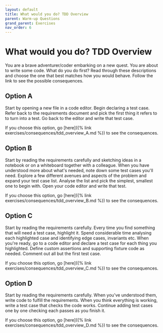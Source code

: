 ```yaml
---
layout: default
title: What would you do? TDD Overview
parent: Warm-up Questions
grand_parent: Exercises
nav_order: 6
---
```


# What would you do? TDD Overview

You are a brave adventurer/coder embarking on a new quest. You are about to write some code. What do you do first? Read through these descriptions and choose the one that best matches how you would behave. Follow the link to see the possible consequences.

## Option A

Start by opening a new file in a code editor. Begin declaring a test case. Refer back to the requirements document and pick the first thing it refers to to turn into a test. Go back to the editor and write that test case. 

If you choose this option, go [here]({% link exercises/consequences/tdd_overview_A.md %}) to see the consequences.


## Option B

Start by reading the requirements carefully and sketching ideas in a notebook or on a whiteboard together with a colleague. When you have understood more about what's needed, note down some test cases you'll need. Explore a few different avenues and aspects of the problem and expand your test case list. Analyse the list and pick the simplest, smallest one to begin with. Open your code editor and write that test.

If you choose this option, go [here]({% link exercises/consequences/tdd_overview_B.md %}) to see the consequences.

## Option C

Start by reading the requirements carefully. Every time you find something that will need a test case, highlight it. Spend considerable time analysing each highlighted case and identifying edge cases, invariants etc. When you're ready, go to a code editor and declare a test case for each thing you highlighted. Define custom assertions and supporting fixture code as needed. Comment out all but the first test case.

If you choose this option, go [here]({% link exercises/consequences/tdd_overview_C.md %}) to see the consequences.

## Option D

Start by reading the requirements carefully. When you've understood them, write code to fulfill the requirements. When you think everything is working, write a test case that checks the code works. Continue adding test cases one by one checking each passes as you finish it.

If you choose this option, go [here]({% link exercises/consequences/tdd_overview_D.md %}) to see the consequences.
